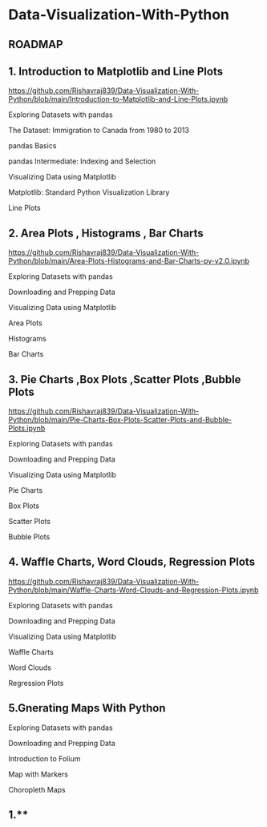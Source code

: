 # Data-Visualization-With-Python


## ROADMAP

## 1. Introduction to Matplotlib and Line Plots

https://github.com/Rishavraj839/Data-Visualization-With-Python/blob/main/Introduction-to-Matplotlib-and-Line-Plots.ipynb
  
  
  Exploring Datasets with pandas
  
   
   
 The Dataset: Immigration to Canada from 1980 to 2013
 
 
 pandas Basics
 
 
 pandas Intermediate: Indexing and Selection
 
 
Visualizing Data using Matplotlib


 Matplotlib: Standard Python Visualization Library
 
 
Line Plots


## 2. Area Plots   , Histograms , Bar Charts

https://github.com/Rishavraj839/Data-Visualization-With-Python/blob/main/Area-Plots-Histograms-and-Bar-Charts-py-v2.0.ipynb

Exploring Datasets with pandas


Downloading and Prepping Data


Visualizing Data using Matplotlib


Area Plots


Histograms


Bar Charts


## 3. Pie Charts ,Box Plots ,Scatter Plots ,Bubble Plots

https://github.com/Rishavraj839/Data-Visualization-With-Python/blob/main/Pie-Charts-Box-Plots-Scatter-Plots-and-Bubble-Plots.ipynb

Exploring Datasets with pandas


Downloading and Prepping Data


Visualizing Data using Matplotlib


Pie Charts


Box Plots


Scatter Plots


Bubble Plots


## 4. Waffle Charts, Word Clouds, Regression Plots

https://github.com/Rishavraj839/Data-Visualization-With-Python/blob/main/Waffle-Charts-Word-Clouds-and-Regression-Plots.ipynb

Exploring Datasets with pandas


Downloading and Prepping Data


Visualizing Data using Matplotlib


Waffle Charts


Word Clouds


Regression Plots


## 5.Gnerating Maps With Python



Exploring Datasets with pandas


Downloading and Prepping Data


Introduction to Folium


Map with Markers


Choropleth Maps


## 1.**
